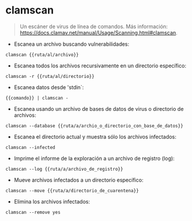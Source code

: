 # clamscan

> Un escáner de virus de línea de comandos.
> Más información: <https://docs.clamav.net/manual/Usage/Scanning.html#clamscan>.

- Escanea un archivo buscando vulnerabilidades:

`clamscan {{ruta/al/archivo}}`

- Escanea todos los archivos recursivamente en un directorio específico:

`clamscan -r {{ruta/al/directorio}}`

- Escanea datos desde 'stdin`:

`{{comando}} | clamscan -`

- Escanea usando un archivo de bases de datos de virus o directorio de archivos:

`clamscan --database {{ruta/a/archio_o_directorio_con_base_de_datos}}`

- Escanea el directorio actual y muestra sólo los archivos infectados:

`clamscan --infected`

- Imprime el informe de la exploración a un archivo de registro (log):

`clamscan --log {{ruta/a/archivo_de_registro}}`

- Mueve archivos infectados a un directorio específico:

`clamscan --move {{ruta/a/directorio_de_cuarentena}}`

- Elimina los archivos infectados:

`clamscan --remove yes`
